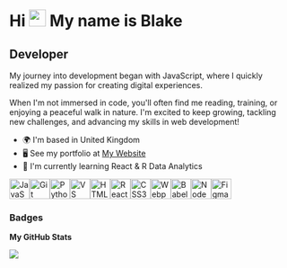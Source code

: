 Hi <img src="https://media.giphy.com/media/hvRJCLFzcasrR4ia7z/giphy.gif" width="30px"/> My name is Blake
======================

Developer
---------

My journey into development began with JavaScript, where I quickly realized my passion for creating digital experiences.

When I'm not immersed in code, you'll often find me reading, training, or enjoying a peaceful walk in nature. I'm excited to keep growing, tackling new challenges, and advancing my skills in web development!

* 🌍  I'm based in United Kingdom
* 🖥️  See my portfolio at [My Website](http://blakem07.github.io/homepage/)
* 🧠  I'm currently learning React & R Data Analytics

<p align="left">
<a href="https://developer.mozilla.org/en-US/docs/Web/JavaScript" target="_blank" rel="noreferrer"><img src="https://raw.githubusercontent.com/danielcranney/readme-generator/main/public/icons/skills/javascript-colored.svg" alt="JavaScript" title="JavaScript" width="36" height="36" /></a><a href="https://git-scm.com/" target="_blank" rel="noreferrer"><img src="https://raw.githubusercontent.com/danielcranney/readme-generator/main/public/icons/skills/git-colored.svg" alt="Git" title="Git" width="36" height="36" /></a><a href="https://www.python.org/" target="_blank" rel="noreferrer"><img src="https://raw.githubusercontent.com/danielcranney/readme-generator/main/public/icons/skills/python-colored.svg" alt="Python" title="Python" width="36" height="36" /></a><a href="https://code.visualstudio.com/" target="_blank" rel="noreferrer"><img src="https://raw.githubusercontent.com/danielcranney/readme-generator/main/public/icons/skills/visualstudiocode-colored.svg" alt="VS Code" title="VS Code" width="36" height="36" /></a><a href="https://developer.mozilla.org/en-US/docs/Glossary/HTML5" target="_blank" rel="noreferrer"><img src="https://raw.githubusercontent.com/danielcranney/readme-generator/main/public/icons/skills/html5-colored.svg" alt="HTML5" title="HTML5" width="36" height="36" /></a><a href="https://reactjs.org/" target="_blank" rel="noreferrer"><img src="https://raw.githubusercontent.com/danielcranney/readme-generator/main/public/icons/skills/react-colored.svg" alt="React" title="React" width="36" height="36" /></a><a href="https://www.w3.org/TR/CSS/#css" target="_blank" rel="noreferrer"><img src="https://raw.githubusercontent.com/danielcranney/readme-generator/main/public/icons/skills/css3-colored.svg" alt="CSS3" title="CSS3" width="36" height="36" /></a><a href="https://webpack.js.org/" target="_blank" rel="noreferrer"><img src="https://raw.githubusercontent.com/danielcranney/readme-generator/main/public/icons/skills/webpack-colored.svg" alt="Webpack" title="Webpack" width="36" height="36" /></a><a href="https://babeljs.io/" target="_blank" rel="noreferrer"><img src="https://raw.githubusercontent.com/danielcranney/readme-generator/main/public/icons/skills/babel-colored-dark.svg" alt="Babel" title="Babel" width="36" height="36" /></a><a href="https://nodejs.org/en/" target="_blank" rel="noreferrer"><img src="https://raw.githubusercontent.com/danielcranney/readme-generator/main/public/icons/skills/nodejs-colored.svg" alt="NodeJS" title="NodeJS" width="36" height="36" /></a><a href="https://www.figma.com/" target="_blank" rel="noreferrer"><img src="https://raw.githubusercontent.com/danielcranney/readme-generator/main/public/icons/skills/figma-colored.svg" alt="Figma" title="Figma" width="36" height="36" /></a>
</p>

### Badges

<b>My GitHub Stats</b>

<a href="http://www.github.com/Blakem07"><img src="https://github-readme-streak-stats.herokuapp.com/?user=Blakem07&stroke=ffffff&background=1c1917&ring=0891b2&fire=0891b2&currStreakNum=ffffff&currStreakLabel=0891b2&sideNums=ffffff&sideLabels=ffffff&dates=ffffff&hide_border=true" /></a>
